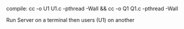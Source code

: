 compile:
cc -o U1 U1.c -pthread -Wall && cc -o Q1 Q1.c -pthread -Wall

Run Server on a terminal then users (U1) on another
